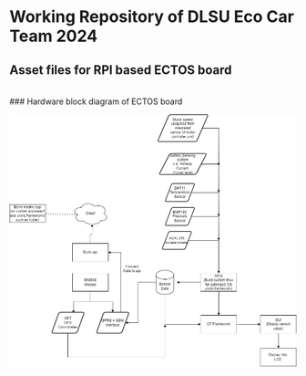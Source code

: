 # Working Repository of DLSU Eco Car Team 2024

## Asset files for RPI based ECTOS board
<br>
### Hardware block diagram of ECTOS board

![block diagram](images/block_diagram.png "Hardware block diagram of ECTOS board")
